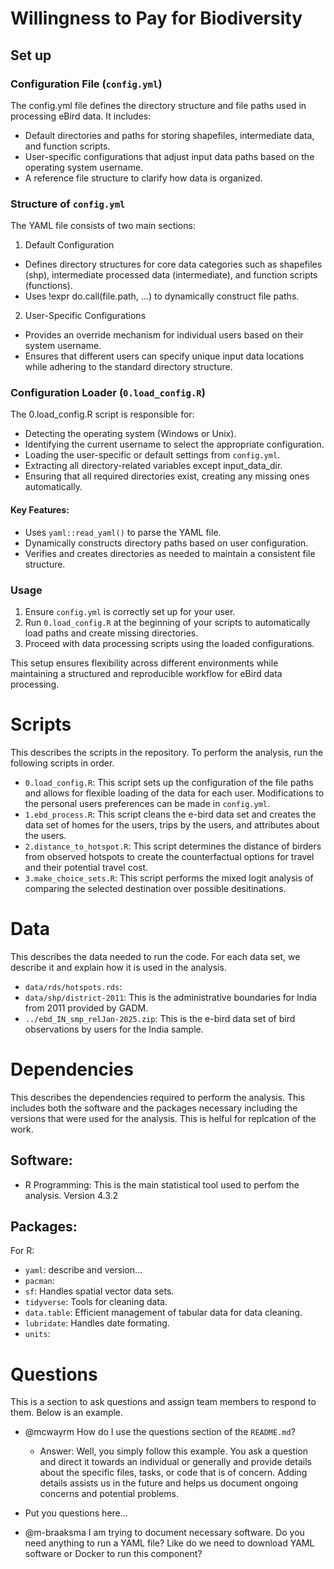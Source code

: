 # Willingness to Pay for Biodiversity

## Set up 

### Configuration File (`config.yml`)

The config.yml file defines the directory structure and file paths used in processing eBird data. It includes:
- Default directories and paths for storing shapefiles, intermediate data, and function scripts.
- User-specific configurations that adjust input data paths based on the operating system username.
- A reference file structure to clarify how data is organized.

### Structure of `config.yml`

The YAML file consists of two main sections:

1. Default Configuration
- Defines directory structures for core data categories such as shapefiles (shp), intermediate processed data (intermediate), and function scripts (functions).
- Uses !expr do.call(file.path, ...) to dynamically construct file paths.

2. User-Specific Configurations
- Provides an override mechanism for individual users based on their system username.
- Ensures that different users can specify unique input data locations while adhering to the standard directory structure.

### Configuration Loader (`0.load_config.R`)

The 0.load_config.R script is responsible for:
- Detecting the operating system (Windows or Unix).
- Identifying the current username to select the appropriate configuration.
- Loading the user-specific or default settings from `config.yml`.
- Extracting all directory-related variables except input_data_dir.
- Ensuring that all required directories exist, creating any missing ones automatically.

#### Key Features:
- Uses `yaml::read_yaml()` to parse the YAML file.
- Dynamically constructs directory paths based on user configuration.
- Verifies and creates directories as needed to maintain a consistent file structure.

### Usage
1. Ensure `config.yml` is correctly set up for your user.
2. Run `0.load_config.R` at the beginning of your scripts to automatically load paths and create missing directories.
3. Proceed with data processing scripts using the loaded configurations.

This setup ensures flexibility across different environments while maintaining a structured and reproducible workflow for eBird data processing.

# Scripts

This describes the scripts in the repository. To perform the analysis, run the following scripts in order. 

- `0.load_config.R`: This script sets up the configuration of the file paths and allows for flexible loading of the data for each user. Modifications to the personal users preferences can be made in `config.yml`. 
- `1.ebd_process.R`: This script cleans the e-bird data set and creates the data set of homes for the users, trips by the users, and attributes about the users. 
- `2.distance_to_hotspot.R`: This script determines the distance of birders from observed hotspots to create the counterfactual options for travel and their potential travel cost. 
- `3.make_choice_sets.R`: This script performs the mixed logit analysis of comparing the selected destination over possible desitinations. 

# Data

This describes the data needed to run the code. For each data set, we describe it and explain how it is used in the analysis. 

- `data/rds/hotspots.rds`: 
- `data/shp/district-2011`: This is the administrative boundaries for India from 2011 provided by GADM.
- `../ebd_IN_smp_relJan-2025.zip`: This is the e-bird data set of bird observations by users for the India sample. 

# Dependencies

This describes the dependencies required to perform the analysis. This includes both the software and the packages necessary including the versions that were used for the analysis. This is helful for replcation of the work. 

## Software: 

- R Programming: This is the main statistical tool used to perfom the analysis. Version 4.3.2

## Packages: 

For R: 

- `yaml`: describe and version...
- `pacman`: 
- `sf`: Handles spatial vector data sets. 
- `tidyverse`: Tools for cleaning data.
- `data.table`: Efficient management of tabular data for data cleaning. 
- `lubridate`: Handles date formating. 
- `units`: 

# Questions

This is a section to ask questions and assign team members to respond to them. Below is an example. 

- @mcwayrm How do I use the questions section of the `README.md`?
    - Answer: Well, you simply follow this example. You ask a question and direct it towards an individual or generally and provide details about the specific files, tasks, or code that is of concern. Adding details assists us in the future and helps us document ongoing concerns and potential problems. 

- Put you questions here...
- @m-braaksma I am trying to document necessary software. Do you need anything to run a YAML file? Like do we need to download YAML software or Docker to run this component? 
